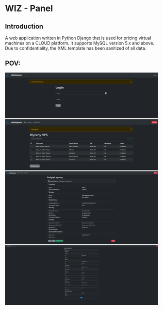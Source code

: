 # WIZ - Panel
## Introduction
A web application written in Python Django that is used for pricing virtual machines on a CLOUD platform. It supports MySQL version 5.x and above. \
Due to confidentiality, the XML template has been sanitized of all data.

## POV:
![Logout](./0.PNG)
![Logout](./1.PNG)
![Logout](./2.PNG)
![Logout](./3.PNG)
